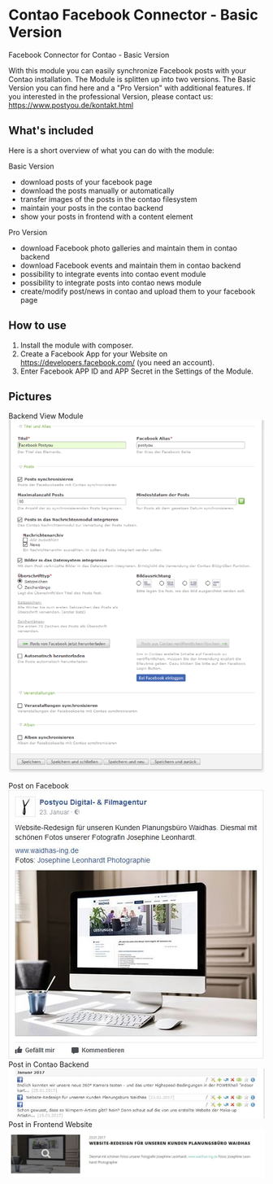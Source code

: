 Contao Facebook Connector - Basic Version
============
Facebook Connector for Contao - Basic Version

With this module you can easily synchronize Facebook posts with your Contao installation.
The Module is splitten up into two versions. The Basic Version you can find here and a "Pro Version" with additional features.
If you interested in the professional Version, please contact us: https://www.postyou.de/kontakt.html

## What's included

Here is a short overview of what you can do with the module:

Basic Version

 * download posts of your facebook page
 * download the posts manually or automatically
 * transfer images of the posts in the contao filesystem
 * maintain your posts in the contao backend
 * show your posts in frontend with a content element

Pro Version

 * download Facebook photo galleries and maintain them in contao backend
 * download Facebook events and maintain them in contao backend
 * possibility to integrate events into contao event module
 * possibility to integrate posts into contao news module
 * create/modify post/news in contao and upload them to your facebook page

 ## How to use

1. Install the module with composer.
1. Create a Facebook App for your Website on https://developers.facebook.com/ (you need an account).
1. Enter Facebook APP ID and APP Secret in the Settings of the Module.



  ## Pictures

Backend View Module
![screenshot](https://github.com/postyou/contao-facebook-connector_basic/blob/master/readme_img/modul_2.PNG)

Post on Facebook
![screenshot](https://github.com/postyou/contao-facebook-connector_basic/blob/master/readme_img/facebook_post.JPG)
Post in Contao Backend
![screenshot](https://github.com/postyou/contao-facebook-connector_basic/blob/master/readme_img/news_modul.JPG)
Post in Frontend Website
![screenshot](https://github.com/postyou/contao-facebook-connector_basic/blob/master/readme_img/post_im_frontend.JPG)
